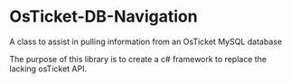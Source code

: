 # OsTicket-DB-Navigation
A class to assist in pulling information from an OsTicket MySQL database

The purpose of this library is to create a c# framework to replace the lacking osTicket API.
